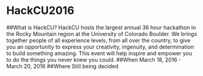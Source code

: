 # HackCU2016
##What is HackCU?
HackCU hosts the largest annual 36 hour hackathon in the Rocky Mountain region at 
the University of Colorado Boulder. We brings together people of all experience 
levels, from all over the country, to give you an opportunity to express your creativity, 
ingenuity, and determination to build something amazing. This event will help 
inspire and empower you to do the things you never knew you could.
##When
March 18, 2016 - March 20, 2016
##Where
Still being decided
